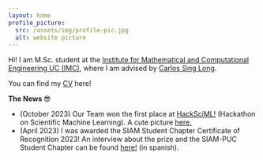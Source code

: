 ```yaml
---
layout: home
profile_picture:
  src: /assets/img/profile-pic.jpg
  alt: website picture
---
```


<p>
 Hi! I am M.Sc. student at the <a href="https://imc.uc.cl/">Institute for Mathematical and Computational Engineering UC (IMC)</a>, where I am advised by <a href="https://scholar.google.com/citations?user=MmWdheoAAAAJ&hl=en&oi=ao">Carlos Sing Long</a>. 
</p>

<p>
  You can find my <a href="data/CV_June2023.pdf">CV</a> here!
</p>

<p>
  <b> The News </b> &#128526;
</p>

<ul>
  <li>(October 2023) Our Team won the first place at <a href=" https://sites.google.com/ing.puc.cl/hacksciml-rl4cenia/home?authuser=0 ">HackSciML!</a> (Hackathon on Scientific Machine Learning). A cute picture <a href= " https://www.linkedin.com/posts/ignacio-contreras-z%C3%BA%C3%B1iga_estoy-muy-contento-de-haber-obtenido-el-activity-7115325940301193216-xou5?utm_source=share&utm_medium=member_desktop" >here.</a>
  <li>(April 2023) I was awarded the SIAM Student Chapter Certificate of Recognition 2023! An interview about the prize and the SIAM-PUC Student Chapter can be found <a href="https://imc.uc.cl/noticias/413-distincion-siam">here!</a> (in spanish).
</ul>
